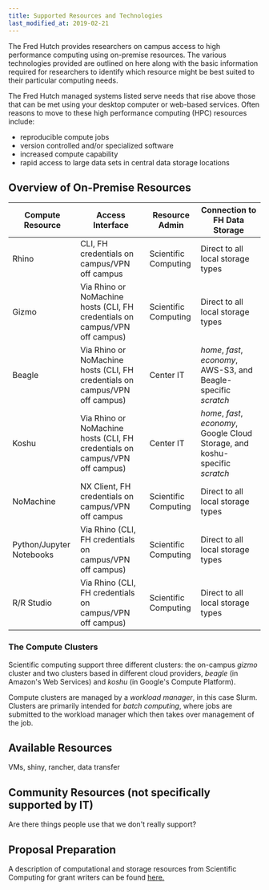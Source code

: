 ```yaml
---
title: Supported Resources and Technologies
last_modified_at: 2019-02-21
---
```


The Fred Hutch provides researchers on campus access to high performance computing using on-premise resources.  The various technologies provided are outlined on here along with the basic information required for researchers to identify which resource might be best suited to their particular computing needs.

The Fred Hutch managed systems listed serve needs that rise above those that can be met using your desktop computer or web-based services. Often reasons to move
to these high performance computing (HPC) resources include:

  - reproducible compute jobs
  - version controlled and/or specialized software
  - increased compute capability
  - rapid access to large data sets in central data storage locations

## Overview of On-Premise Resources

Compute Resource | Access Interface | Resource Admin | Connection to FH Data Storage
--- | --- | --- | ---
Rhino | CLI, FH credentials on campus/VPN off campus | Scientific Computing | Direct to all local storage types
Gizmo | Via Rhino or NoMachine hosts (CLI, FH credentials on campus/VPN off campus) | Scientific Computing | Direct to all local storage types
Beagle | Via Rhino or NoMachine hosts (CLI, FH credentials on campus/VPN off campus) | Center IT | _home_, _fast_, _economy_, AWS-S3, and Beagle-specific _scratch_
Koshu | Via Rhino or NoMachine hosts (CLI, FH credentials on campus/VPN off campus) | Center IT | _home_, _fast_, _economy_, Google Cloud Storage, and koshu-specific _scratch_
NoMachine | NX Client, FH credentials on campus/VPN off campus | Scientific Computing | Direct to all local storage types
Python/Jupyter Notebooks | Via Rhino (CLI, FH credentials on campus/VPN off campus) | Scientific Computing | Direct to all local storage types
R/R Studio | Via Rhino (CLI, FH credentials on campus/VPN off campus) | Scientific Computing | Direct to all local storage types

### The Compute Clusters

Scientific computing support three different clusters: the on-campus _gizmo_ cluster and two clusters based in different cloud providers, _beagle_ (in Amazon's Web Services) and _koshu_ (in Google's Compute Platform).

Compute clusters are managed by a _workload manager_, in this case Slurm.  Clusters are primarily intended for _batch computing_, where jobs are submitted to the workload manager which then takes over management of the job.

## Available Resources
VMs, shiny, rancher, data transfer

## Community Resources (not specifically supported by IT)
Are there things people use that we don't really support?

## Proposal Preparation
A description of computational and storage resources from Scientific Computing for grant writers can be found [here.](/computing/grants_publications/)

<!-- ## Self Service Resources
Jupyterhub, RStudio, db4sci, Galaxy, etc.

## Gory Details on Node Classes

### Resource Table
This table is auto-generated based on the yaml in _data/scicomp_resources.yaml, and is a work in progress.  

Name|Type|Authentication|Authorization|Location
---|---|---|---|---
{%- for resource in site.data.scicomp_resources %}
{{ resource.name }}|{{ resource.type }}|{{ resource.access[0].type }}|{{ resource.access[0].auth }}|{{ resource.location }}
{%- endfor %}

### Cluster Node Table
This table is auto-generated based on the yaml in _data/cluster_nodes.yaml:

{%- for resource in site.data.cluster_nodes %}

### {{ resource.cluster_name | upcase }}
Location: {{ resource.location }}

|Partition|Node Name|Node Count|CPU|Cores|Memory|
|---|:---:|:---:|---:|:---:|:---:|
{%- for node in resource.nodes %}
{{ node.partition }}|{{ node.node_name }}|{{ node.node_count }}|{{ node.processor_manufacturer }} {{ node.processor_model }}|{{ node.cores }}|{{ node.memory_gb }}GB
{%- endfor %}

### Additional resources

|Node Name|Network|Local Storage|
|---|---|---|
{%- for node in resource.nodes %}
{{ node.node_name }}|{{ node.network }}|{{ node.local_storage }}
{%- endfor %}

{%- endfor %}

